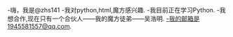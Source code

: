 -嗨，我是@zhs141
-我对python,html,魔方感兴趣.
-我目前正在学习Python.
-我想合作,现在只有一个合伙人——我的魔方徒弟——吴浩明.
-我的邮箱是1945581557@qq.com.
